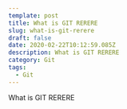 ```yaml
---
template: post
title: What is GIT RERERE
slug: what-is-git-rerere
draft: false
date: 2020-02-22T10:12:59.085Z
description: What is GIT RERERE
category: Git
tags:
  - Git
---
```

What is GIT RERERE

![]()
